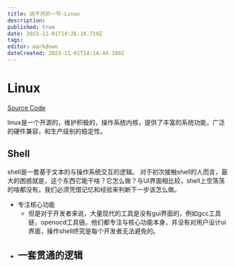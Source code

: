 ```yaml
---
title: 逃不开的一节-Linux
description: 
published: true
date: 2023-11-01T14:26:10.719Z
tags: 
editor: markdown
dateCreated: 2023-11-01T14:14:44.180Z
---
```


# Linux
[Source Code](https://www.kernel.org/)

linux是一个开源的，维护积极的，操作系统内核，提供了丰富的系统功能，广泛的硬件兼容，和生产级别的稳定性。
## Shell
shell是一套基于文本的与操作系统交互的逻辑。
对于初次接触shell的人而言，最大的困惑就是，这个东西它能干啥？它怎么做？与UI界面相比较，shell上空荡荡的啥都没有。我们必须凭借记忆和经验来判断下一步该怎么做。
- 专注核心功能
	- 但是对于开发者来说，大量现代的工具是没有gui界面的，例如gcc工具链，openocd工具链。他们都专注与核心功能本身，并没有对用户设计ui界面，操作shell终究是每个开发者无法避免的。
- 一套贯通的逻辑
	- 